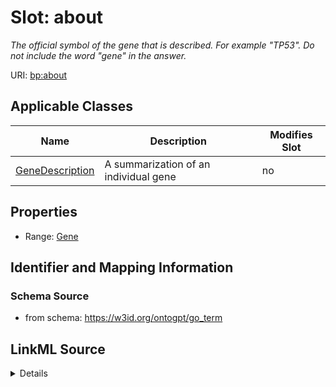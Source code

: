 

# Slot: about


_The official symbol of the gene that is described. For example "TP53". Do not include the word "gene" in the answer._



URI: [bp:about](http://w3id.org/ontogpt/biological-process-templateabout)



<!-- no inheritance hierarchy -->





## Applicable Classes

| Name | Description | Modifies Slot |
| --- | --- | --- |
| [GeneDescription](GeneDescription.md) | A summarization of an individual gene |  no  |







## Properties

* Range: [Gene](Gene.md)





## Identifier and Mapping Information







### Schema Source


* from schema: https://w3id.org/ontogpt/go_term




## LinkML Source

<details>
```yaml
name: about
description: The official symbol of the gene that is described. For example "TP53".
  Do not include the word "gene" in the answer.
from_schema: https://w3id.org/ontogpt/go_term
rank: 1000
alias: about
owner: GeneDescription
domain_of:
- GeneDescription
range: Gene

```
</details>